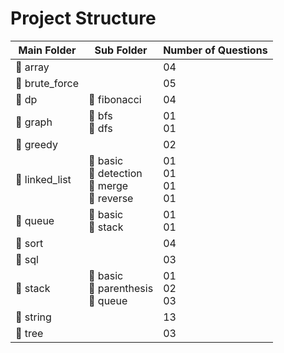 # Project Structure

| Main Folder    | Sub Folder                                    | Number of Questions     |
|----------------|-----------------------------------------------|-------------------------|
| 📁 array       |                                               | 04                      |
| 📁 brute_force |                                               | 05                      |
| 📁 dp          | 📂 fibonacci                                  | 04                      |
| 📁 graph       | 📂 bfs<br> 📂 dfs                             | 01<br> 01               |
| 📁 greedy      |                                               | 02                      |
| 📁 linked_list | 📂 basic<br> 📂 detection<br> 📂 merge<br> 📂 reverse | 01<br> 01<br> 01<br> 01 |
| 📁 queue       | 📂 basic<br> 📂 stack                         | 01<br> 01               |
| 📁 sort        |                                               | 04                      |
| 📁 sql         |                                               | 03                      |
| 📁 stack       | 📂 basic<br> 📂 parenthesis<br> 📂 queue      | 01<br> 02<br> 03        |
| 📁 string      |                                               | 13                      |
| 📁 tree        |                                               | 03                      |